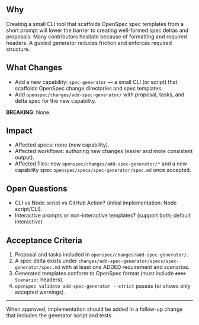## Why

Creating a small CLI tool that scaffolds OpenSpec spec templates from a short prompt will lower the barrier to creating well-formed spec deltas and proposals. Many contributors hesitate because of formatting and required headers. A guided generator reduces friction and enforces required structure.

## What Changes

- Add a new capability: `spec-generator` — a small CLI (or script) that scaffolds OpenSpec change directories and spec templates.
- Add `openspec/changes/add-spec-generator/` with proposal, tasks, and delta spec for the new capability.

**BREAKING**: None.

## Impact

- Affected specs: none (new capability).
- Affected workflows: authoring new changes (easier and more consistent output).
- Affected files: new `openspec/changes/add-spec-generator/*` and a new capability spec `openspec/specs/spec-generator/spec.md` once accepted.

## Open Questions

- CLI vs Node script vs GitHub Action? (initial implementation: Node script/CLI).
- Interactive prompts or non-interactive templates? (support both; default interactive)

## Acceptance Criteria

1. Proposal and tasks included in `openspec/changes/add-spec-generator/`.
2. A spec delta exists under `changes/add-spec-generator/specs/spec-generator/spec.md` with at least one ADDED requirement and scenarios.
3. Generated templates conform to OpenSpec format (must include `#### Scenario:` headers).
4. `openspec validate add-spec-generator --strict` passes (or shows only accepted warnings).

---

When approved, implementation should be added in a follow-up change that includes the generator script and tests.
